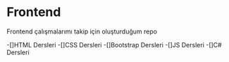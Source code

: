 # Frontend
Frontend çalışmalarımı takip için oluşturduğum repo


-[]HTML Dersleri
-[]CSS Dersleri
-[]Bootstrap Dersleri
-[]JS Dersleri
-[]C# Dersleri
